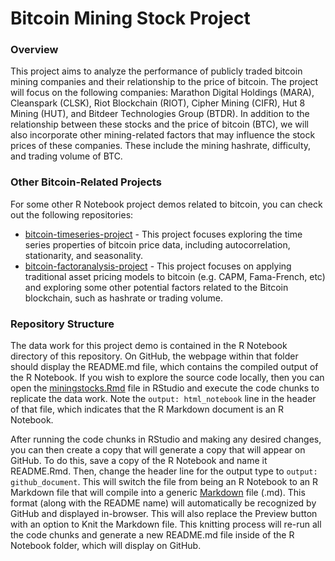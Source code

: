 # Bitcoin Mining Stock Project

### Overview

This project aims to analyze the performance of publicly traded bitcoin mining companies and their relationship to the price of bitcoin. The project will focus on the following companies: Marathon Digital Holdings (MARA), Cleanspark (CLSK), Riot Blockchain (RIOT), Cipher Mining (CIFR), Hut 8 Mining (HUT), and Bitdeer Technologies Group (BTDR). In addition to the relationship between these stocks and the price of bitcoin (BTC), we will also incorporate other mining-related factors that may influence the stock prices of these companies. These include the mining hashrate, difficulty, and trading volume of BTC.

### Other Bitcoin-Related Projects

For some other R Notebook project demos related to bitcoin, you can check out the following repositories:

* [bitcoin-timeseries-project](https://github.com/tim-dombrowski/bitcoin-timeseries-project) - This project focuses exploring the time series properties of bitcoin price data, including autocorrelation, stationarity, and seasonality.
* [bitcoin-factoranalysis-project](https://github.com/tim-dombrowski/bitcoin-factoranalysis-project) - This project focuses on applying traditional asset pricing models to bitcoin (e.g. CAPM, Fama-French, etc) and exploring some other potential factors related to the Bitcoin blockchain, such as hashrate or trading volume.

### Repository Structure

The data work for this project demo is contained in the R Notebook directory of this repository. On GitHub, the webpage within that folder should display the README.md file, which contains the compiled output of the R Notebook. If you wish to explore the source code locally, then you can open the [miningstocks.Rmd](https://github.com/tim-dombrowski/bitcoin-miningstocks-project/blob/main/R%20Notebook/miningstocks.Rmd) file in RStudio and execute the code chunks to replicate the data work. Note the `output: html_notebook` line in the header of that file, which indicates that the R Markdown document is an R Notebook. 

After running the code chunks in RStudio and making any desired changes, you can then create a copy that will generate a copy that will appear on GitHub. To do this, save a copy of the R Notebook and name it README.Rmd. Then, change the header line for the output type to `output: github_document`. This will switch the file from being an R Notebook to an R Markdown file that will compile into a generic [Markdown](https://www.markdownguide.org/) file (.md). This format (along with the README name) will automatically be recognized by GitHub and displayed in-browser. This will also replace the Preview button with an option to Knit the Markdown file. This knitting process will re-run all the code chunks and generate a new README.md file inside of the R Notebook folder, which will display on GitHub.
